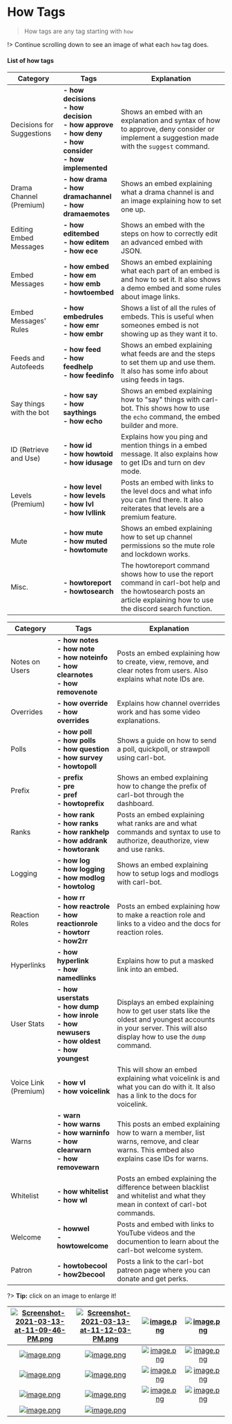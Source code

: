# How Tags

>How tags are any tag starting with `how`

!> Continue scrolling down to see an image of what each `how` tag does.


#### List of how tags

<div align="center">

<div id="one" align="center">


|Category| Tags | Explanation |
|--|--|--|
| Decisions for Suggestions | **- how decisions<br>- how decision<br>- how approve<br>- how deny<br>- how consider<br>- how implemented** | Shows an embed with an explanation and syntax of how to approve, deny consider or implement a suggestion made with the `suggest` command.
| Drama Channel (Premium) | **- how drama<br>- how dramachannel<br>- how dramaemotes** | Shows an embed explaining what a drama channel is and an image explaining how to set one up.
| Editing Embed Messages | **- how editembed<br>- how editem<br>- how ece** | Shows an embed with the steps on how to correctly edit an advanced embed with JSON.
| Embed Messages | **- how embed<br>- how em<br>- how emb<br>- howtoembed** | Shows an embed explaining what each part of an embed is and how to set it. It also shows a demo embed and some rules about image links.
| Embed Messages' Rules | **- how embedrules<br>- how emr<br>- how embr** | Shows a list of all the rules of embeds. This is useful when someones embed is not showing up as they want it to.
| Feeds and Autofeeds | **- how feed<br>- how feedhelp<br>- how feedinfo** | Shows an embed explaining what feeds are and the steps to set them up and use them. It also has some info about using feeds in tags.
| Say things with the bot | **- how say<br>- how saythings<br>- how echo** | Shows an embed explaining how to "say" things with carl-bot. This shows how to use the `echo` command, the embed builder and more.
| ID (Retrieve and Use) | **- how id<br>- how howtoid<br>- how idusage** | Explains how you ping and mention things in a embed message. It also explains how to get IDs and turn on dev mode.
| Levels (Premium) | **- how level<br>- how levels<br>- how lvl<br>- how lvllink** | Posts an embed with links to the level docs and what info you can find there. It also reiterates that levels are a premium feature.
| Mute | **- how mute<br>- how muted<br>- howtomute** | Shows an embed explaining how to set up channel permissions so the mute role and lockdown works.
| Misc. | **- howtoreport<br>- howtosearch** | The howtoreport command shows how to use the report command in carl-bot help and the howtosearch posts an article explaining how to use the discord search function.

</div>

<div id="two" align="center">


|Category| Tags | Explanation |
|--|--|--|
| Notes on Users | **- how notes<br>- how note<br>- how noteinfo<br>- how clearnotes<br>- how removenote** | Posts an embed explaining how to create, view, remove, and clear notes from users. Also explains what note IDs are.
| Overrides | **- how override<br>- how overrides** | Explains how channel overrides work and has some video explanations.
| Polls | **- how poll<br>- how polls<br>- how question<br>- how survey<br>- howtopoll** | Shows a guide on how to send a poll, quickpoll, or strawpoll using carl-bot.
| Prefix | **- prefix<br>- pre<br>- pref<br>- howtoprefix** | Shows an embed explaining how to change the prefix of carl-bot through the dashboard.
| Ranks | **- how rank<br>- how ranks<br>- how rankhelp<br>- how addrank<br>- howtorank** | Posts an embed explaining what ranks are and what commands and syntax to use to authorize, deauthorize, view and use ranks.
| Logging | **- how log<br>- how logging<br>- how modlog<br>- howtolog** | Shows an embed explaining how to setup logs and modlogs with carl-bot.
| Reaction Roles | **- how rr<br>- how reactrole<br>- how reactionrole<br>- howtorr<br>- how2rr** | Posts an embed explaining how to make a reaction role and links to a video and the docs for reaction roles.
| Hyperlinks | **- how hyperlink<br>- how namedlinks** | Explains how to put a masked link into an embed.
| User Stats | **- how userstats<br>- how dump<br>- how inrole<br>- how newusers<br>- how oldest<br>- how youngest** | Displays an embed explaining how to get user stats like the oldest and youngest accounts in your server. This will also display how to use the `dump` command.
| Voice Link (Premium) | **- how vl<br>- how voicelink** | This will show an embed explaining what voicelink is and what you can do with it. It also has a link to the docs for voicelink.
| Warns | **- warn<br>- how warns<br>- how warninfo<br>- how clearwarn<br>- how removewarn** | This posts an embed explaining how to warn a member, list warns, remove, and clear warns. This embed also explains case IDs for warns.
| Whitelist | **- how whitelist<br>- how wl** | Posts an embed explaining the difference between blacklist and whitelist and what they mean in context of carl-bot commands.
| Welcome | **- howwel<br>- howtowelcome** | Posts and embed with links to YouTube videos and the documention to learn about the carl-bot welcome system.
| Patron | **- howtobecool<br>- how2becool** | Posts a link to the carl-bot patreon page where you can donate and get perks.


</div>
</div>






?> **Tip:** click on an image to enlarge it!

|[![Screenshot-2021-03-13-at-11-09-46-PM.png](https://i.postimg.cc/CL26mYPD/Screenshot-2021-03-13-at-11-09-46-PM.png)](https://postimg.cc/HVQ2LGCs)|[![Screenshot-2021-03-13-at-11-12-03-PM.png](https://i.postimg.cc/3rSLxYH6/Screenshot-2021-03-13-at-11-12-03-PM.png)](https://postimg.cc/Thbjk81q)|[![image.png](https://i.postimg.cc/mgYRKjPb/image.png)](https://postimg.cc/zyG9gnwM)|[![image.png](https://i.postimg.cc/4xP4mwsW/image.png)](https://postimg.cc/87FgYRFv)|
|:---:|:---:|:---:|:---:|
|[![image.png](https://i.postimg.cc/JnfM925z/image.png)](https://postimg.cc/PpQgDK7g)|[![image.png](https://i.postimg.cc/6qCtwfML/image.png)](https://postimg.cc/MfZhmV2v)|[![image.png](https://i.postimg.cc/bNjqg4v6/image.png)](https://postimg.cc/JtPw46ZJ)|[![image.png](https://i.postimg.cc/C5g9CT4k/image.png)](https://postimg.cc/34tL7qVx)|[![image.png](https://i.postimg.cc/BQJdX3bG/image.png)](https://postimg.cc/XXD2zT92)|[![image.png](https://i.postimg.cc/CLJ982nn/image.png)](https://postimg.cc/vcgPF3zG)|[![image.png](https://i.postimg.cc/XvBPT7H9/image.png)](https://postimg.cc/WDjSZjP4)|
|[![image.png](https://i.postimg.cc/Y2PhDKPJ/image.png)](https://postimg.cc/6TdWTSt0)|[![image.png](https://i.postimg.cc/4Nhnr2kn/image.png)](https://postimg.cc/7fwxzVLy)|[![image.png](https://i.postimg.cc/ZqJRvT9y/image.png)](https://postimg.cc/rDYcv2N8)|[![image.png](https://i.postimg.cc/63ntMgGN/image.png)](https://postimg.cc/yg1MdfPf)|
|[![image.png](https://i.postimg.cc/d3Fvp68Z/image.png)](https://postimg.cc/CBcWfjrw)|[![image.png](https://i.postimg.cc/G3PbG0CF/image.png)](https://postimg.cc/t7T0GM7J)|[![image.png](https://i.postimg.cc/GpsCpVKs/image.png)](https://postimg.cc/p9x7G0g2)|[![image.png](https://i.postimg.cc/R0nWzPng/image.png)](https://postimg.cc/v1bYrthn)|
|[![image.png](https://i.postimg.cc/brLXMhy4/image.png)](https://postimg.cc/WqDfFxJ7)|[![image.png](https://i.postimg.cc/15T7ztjJ/image.png)](https://postimg.cc/F7yVW9mL)|
